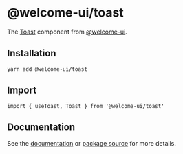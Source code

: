 # @welcome-ui/toast

The [Toast](http://welcome-ui.com/components/toast) component from [@welcome-ui](http://welcome-ui.com).

## Installation

    yarn add @welcome-ui/toast

## Import

    import { useToast, Toast } from '@welcome-ui/toast'

## Documentation

See the [documentation](http://welcome-ui.com/components/toast) or [package source](https://github.com/WTTJ/welcome-ui/tree/master/packages/Toast) for more details.

